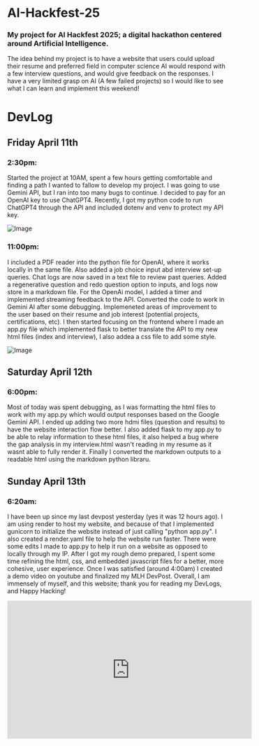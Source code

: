 # AI-Hackfest-25
### My project for AI Hackfest 2025; a digital hackathon centered around Artificial Intelligence.

The idea behind my project is to have a website that users could upload their resume and preferred field in computer science
AI would respond with a few interview questions, and would give feedback on the responses.
I have a very limited grasp on AI (A few failed projects) so I would like to see what I can learn and implement this weekend!

# DevLog
## Friday April 11th
### 2:30pm:
Started the project at 10AM, spent a few hours getting comfortable and finding a path I wanted to fallow to develop my project.
I was going to use Gemini API, but I ran into too many bugs to continue.
I decided to pay for an OpenAI key to use ChatGPT4.
Recently, I got my python code to run ChatGPT4 through the API and included dotenv and venv to protect my API key.

![Image](https://github.com/user-attachments/assets/d4b4e8f8-a565-443f-8f85-c97494cc6f72)

### 11:00pm:
I included a PDF reader into the python file for OpenAI, where it works locally in the same file.
Also added a job choice input abd interview set-up queries. 
Chat logs are now saved in a text file to review past queries. 
Added a regenerative question and redo question option to inputs, and logs now store in a markdown file.
For the OpenAi model, I added a timer and implemented streaming feedback to the API. 
Converted the code to work in Gemini AI after some debugging. Implemeneted areas of improvement to the user based on their resume and job interest (potential projects, certifications, etc). 
I then started focusing on the frontend where I made an app.py file which implemented flask to better translate the API to my new html files (index and interview), I also addea a css file to add some style.

![Image](https://github.com/user-attachments/assets/e9e5f434-83de-4888-ba15-1e8fe183b1ca)

## Saturday April 12th
### 6:00pm:

Most of today was spent debugging, as I was formatting the html files to work with my app.py which would output responses based on the Google Gemini API. I ended up adding two more hdmi files (question and results) to have the website interaction flow better. I also added flask to my app.py to be able to relay information to these html files, it also helped a bug where the gap analysis in my interview.html wasn't reading in my resume as it wasnt able to fully render it. Finally I converted the markdown outputs to a readable html using the markdown python libraru. 

## Sunday April 13th
### 6:20am:
I have been up since my last devpost yesterday (yes it was 12 hours ago). I am using render to host my website, and because of that I implemented gunicorn to initialize the website instead of just calling "python app.py". I also created a render.yaml file to help the website run faster. There were some edits I made to app.py to help it run on a website as opposed to locally through my IP. After I got my rough demo prepared, I spent some time refining the html, css, and embedded javascript files for a better, more cohesive, user experience. Once I was satisfied (around 4:00am) I created a demo video on youtube and finalized my MLH DevPost. Overall, I am immensely  of myself, and this website; thank you for reading my DevLogs, and Happy Hacking!

<iframe width="560" height="315"
  src="https://youtu.be/6tNVmvmledI"
  title="YouTube video player" frameborder="0"
  allow="accelerometer; autoplay; clipboard-write; encrypted-media; gyroscope; picture-in-picture"
  allowfullscreen></iframe>


